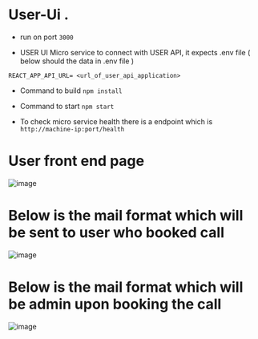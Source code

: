# User-Ui .

- run on port ``` 3000 ```

- USER UI Micro service to connect with USER API, it expects .env file ( below should the data in .env file )

```
REACT_APP_API_URL= <url_of_user_api_application>
```

- Command to build  ``` npm install ```

- Command to start  ``` npm start ```

- To check micro service  health there is a endpoint which is ``` http://machine-ip:port/health```


# User front end page 

![image](https://user-images.githubusercontent.com/29688323/182036095-15d0b22f-754f-4f0f-b633-1d79dff9ab2f.png)

# Below is the mail format which will be sent to user who booked call 

![image](https://user-images.githubusercontent.com/29688323/182036272-d9d38ea8-9c5d-4d42-8bbf-0b63a6177d27.png)


# Below is the mail format which will be admin upon booking the call

![image](https://user-images.githubusercontent.com/29688323/182036174-11003487-1673-4243-97d6-e6309c641678.png)

